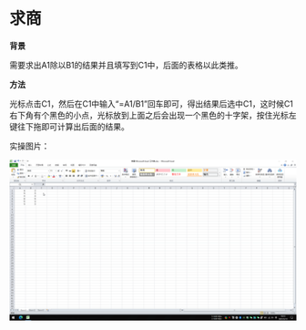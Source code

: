# 求商

**背景**

需要求出A1除以B1的结果并且填写到C1中，后面的表格以此类推。

**方法**

光标点击C1，然后在C1中输入“=A1/B1”回车即可，得出结果后选中C1，这时候C1右下角有个黑色的小点，光标放到上面之后会出现一个黑色的十字架，按住光标左键往下拖即可计算出后面的结果。

实操图片：

![求商](/Excel/images/求商.gif)
